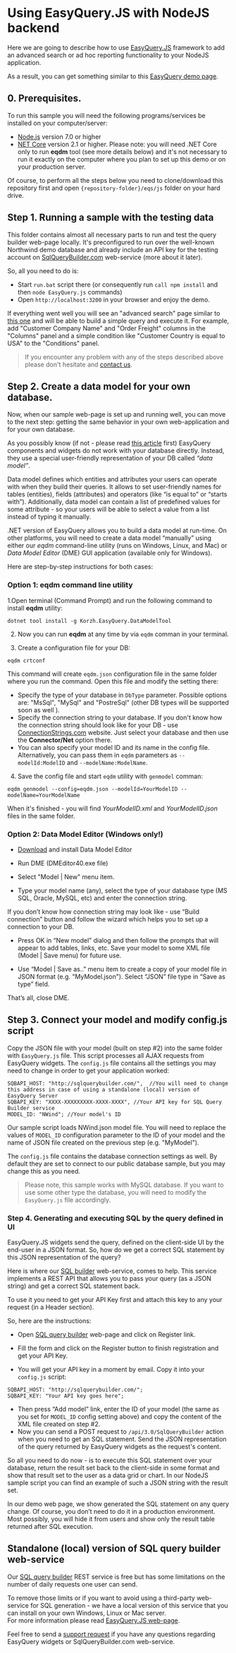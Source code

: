 # Using EasyQuery.JS with NodeJS backend

Here we are going to describe how to use [EasyQuery.JS](https://korzh.com/easyquery/javascript) framework to add an advanced search or ad hoc reporting functionality to your NodeJS application. 

As a result, you can get something similar to this [EasyQuery demo page](https://korzh.com/demo/easyquery-asp-net-core-razor/advanced-search).

## 0. Prerequisites.

To run this sample you will need the following programs/services be installed on your computer/server:

 * [Node.js](https://nodejs.org) version 7.0 or higher
 * [NET Core](http://dot.net) version 2.1 or higher. Please note: you will need .NET Core only to run **eqdm** tool (see more details below) 
and it's not necessary to run it exactly on the computer where you plan to set up this demo or on your production server.

Of course, to perform all the steps below you need to clone/download this repository first and open `{repository-folder}/eqs/js` folder on your hard drive.

## Step 1. Running a sample with the testing data

This folder contains almost all necessary parts to run and test the query builder web-page locally. 
It's preconfigured to run over the well-known Northwind demo database and already include an API key for the testing account on [SqlQueryBuilder.com](http://sqlquerybuilder.com) web-service (more about it later).

So, all you need to do is:

* Start `run.bat` script there (or consequently run `call npm install` and then `node EasyQuery.js` commands)
* Open `http://localhost:3200` in your browser and enjoy the demo.    

If everything went well you will see an "advanced search" page similar to [this one](https://korzh.com/demo/easyquery-asp-net-core-razor/advanced-search) 
and will be able to build a simple query and execute it. 
For example, add "Customer Company Name" and "Order Freight" columns in the "Columns" panel 
and a simple condition like "Customer Country is equal to USA" to the "Conditions" panel.

> If you encounter any problem with any of the steps described above please don't hesitate and [contact us](https://korzh.com/support).

## Step 2. Create a data model for your own database.
 
Now, when our sample web-page is set up and running well, you can move to the next step: 
getting the same behavior in your own web-application and for your own database.

As you possibly know (if not - please read [this article](https://korzh.com/easyquery/docs/fundamentals/how-it-works) first) EasyQuery components and widgets do not work with your database directly. 
Instead, they use a special user-friendly representation of your DB called *“data model”*.

Data model defines which entities and attributes your users can operate with when they build their queries. 
It allows to set user-friendly names for tables (entities), fields (attributes) and operators (like “is equal to” or “starts with”). 
Additionally, data model can contain a list of predefined values for some attribute - so your users will be able to select a value from a list instead of typing it manually.

.NET version of EasyQuery allows you to build a data model at run-time. 
On other platforms, you will need to create a data model “manually” using either our *eqdm* command-line utility (runs on Windows, Linux, and Mac) or *Data Model Editor* (DME) GUI application (available only for Windows).

Here are step-by-step instructions for both cases:

### Option 1: eqdm command line utility

1.Open terminal (Command Prompt) and run the following command to install **eqdm** utility:
```
dotnet tool install -g Korzh.EasyQuery.DataModelTool
```

2. Now you can run **eqdm** at any time by via `eqdm` comman in your terminal.

3. Create a configuration file for your DB:

```
eqdm crtconf
```

This command will create `eqdm.json` configuration file in the same folder where you run the command.
Open this file and modify the setting there:
 * Specify the type of your database in `DbType` parameter. Possible options are: "MsSql", "MySql" and "PostreSql" (other DB types will be supported soon as well ).
 * Specify the connection string to your database. If you don't know how the connection string should look like for your DB - use [ConnectionStrings.com](https://www.connectionstrings.com/) website. Just select your database and then use the **Connector/Net** option there.
 * You can also specify your model ID and its name in the config file. Alternatively, you can pass them in `eqdm` parameters as `--modelId:ModelID` and `--modelName:ModelName`.
 
4. Save the config file and start `eqdm` utility with `genmodel` comman:

```
eqdm genmodel --config=eqdm.json --modelId=YourModelID --modelName=YourModelName
```

When it's finished - you will find *YourModelID.xml* and *YourModelID.json* files in the same folder.


### Option 2: Data Model Editor (Windows only!)

* [Download](https://korzh.com/download/dme_setup.exe) and install Data Model Editor

* Run DME (DMEditor40.exe file)

* Select "Model | New" menu item.

* Type your model name (any), select the type of your database type (MS SQL, Oracle, MySQL, etc) and enter the connection string. 

If you don’t know how connection string may look like - use “Build connection” button and follow the wizard which helps you to set up a connection to your DB.
* Press OK in “New model” dialog and then follow the prompts that will appear to add tables, links, etc. Save your model to some XML file (Model | Save menu) for future use.

* Use “Model | Save as..” menu item to create a copy of your model file in JSON format (e.g. "MyModel.json"). 
Select “JSON” file type in “Save as type” field.

That’s all, close DME.

## Step 3. Connect your model and modify config.js script

Copy the JSON file with your model (built on step #2) into the same folder with `EasyQuery.js` file. This script processes all AJAX requests from EasyQuery widgets. 
The `config.js` file contains all the settings you may need to change in order to get your application worked:

```
SQBAPI_HOST: "http://sqlquerybuilder.com/",  //You will need to change this address in case of using a standalone (local) version of EasyQuery Server
SQBAPI_KEY: "XXXX-XXXXXXXXX-XXXX-XXXX", //Your API key for SQL Query Builder service 
MODEL_ID: "NWind"; //Your model's ID
```
Our sample script loads NWind.json model file. 
You will need to replace the values of `MODEL_ID` configuration parameter to the ID of your model and the name of JSON file created on the previous step (e.g. "MyModel").

The `config.js` file contains the database connection settings as well. By default they are set to connect to our public database sample, but you may change this as you need.

> Please note, this sample works with MySQL database. If you want to use some other type the database, you will need to modify the `EasyQuery.js` file accordingly.

### Step 4. Generating and executing SQL by the query defined in UI

EasyQuery.JS widgets send the query, defined on the client-side UI by the end-user in a JSON format. 
So, how do we get a correct SQL statement by this JSON representation of the query?   

Here is where our [SQL builder](http://sqlquerybuilder.com) web-service, comes to help.
This service implements a REST API that allows you to pass your query (as a JSON string) and get a correct SQL statement back.

To use it you need to get your API Key first and attach this key to any your request (in a Header section).

So, here are the instructions:
 * Open [SQL query builder](http://sqlquerybuilder.com) web-page and click on Register link.
 
 * Fill the form and click on the Register button to finish registration and get your API Key.
 
 * You will get your API key in a moment by email. Copy it into your `config.js` script:
```
SQBAPI_HOST: "http://sqlquerybuilder.com/";  
SQBAPI_KEY: "Your API key goes here";
```
* Then press “Add model” link, enter the ID of your model (the same as you set for `MODEL_ID` config setting above) and copy the content of the XML file created on step #2.
* Now you can send a POST request to `/api/3.0/SqlQueryBuilder` action when you need to get an SQL statement. Send the JSON representation of the query returned by EasyQuery widgets as the request's content.

So all you need to do now - is to execute this SQL statement over your database, return the result set back to the client-side in some format and show that result set to the user as a data grid or chart. In our NodeJS sample script you can find an example of such a JSON string with the result set.

In our demo web page, we show generated the SQL statement on any query change. 
Of course, you don’t need to do it in a production environment. Most possibly, you will hide it from users and show only the result table returned after SQL execution.


## Standalone (local) version of SQL query builder web-service

Our [SQL query builder](http://sqlquerybuilder.com) REST service</a> is free but has some limitations on the number of daily requests one user can send. 

To remove those limits or if you want to avoid using a third-party web-service for SQL generation - we have a local version of this service that you can install on your own Windows, Linux or Mac server.  
For more information please read [EasyQuery.JS web-page](/easyquery/javascript).

Feel free to send a [support request](https://korzh.com/support) if you have any questions regarding EasyQuery widgets or SqlQueryBuilder.com web-service.

